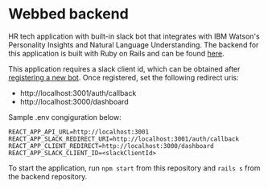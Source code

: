 # Webbed backend

HR tech application with built-in slack bot that integrates with IBM Watson's Personality Insights and Natural Language Understanding. The backend for this application is built with Ruby on Rails and can be found [here](https://github.com/tharveybrown/teams-backend).

This application requires a slack client id, which can be obtained after [registering a new bot](https://api.slack.com/apps). Once registered, set the following redirect uris:

- http://localhost:3001/auth/callback
- http://localhost:3000/dashboard

Sample .env congiguration below:

```.env
REACT_APP_API_URL=http://localhost:3001
REACT_APP_SLACK_REDIRECT_URI=http://localhost:3001/auth/callback
REACT_APP_CLIENT_REDIRECT=http://localhost:3000/dashboard
REACT_APP_SLACK_CLIENT_ID=<slackClientId>
```

To start the application, run `npm start` from this repository and `rails s` from the backend repository.
